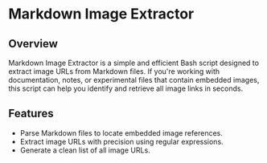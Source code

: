 # Markdown Image Extractor

## Overview
Markdown Image Extractor is a simple and efficient Bash script designed to extract image URLs from Markdown files. If you're working with documentation, notes, or experimental files that contain embedded images, this script can help you identify and retrieve all image links in seconds.

## Features
- Parse Markdown files to locate embedded image references.
- Extract image URLs with precision using regular expressions.
- Generate a clean list of all image URLs.

